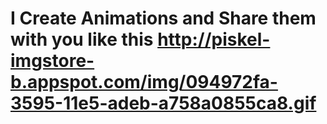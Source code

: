 # I Create Animations and Share them with you like this http://piskel-imgstore-b.appspot.com/img/094972fa-3595-11e5-adeb-a758a0855ca8.gif
